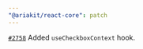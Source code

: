 ```yaml
---
"@ariakit/react-core": patch
---
```


[`#2758`](https://github.com/ariakit/ariakit/pull/2758) Added `useCheckboxContext` hook.
